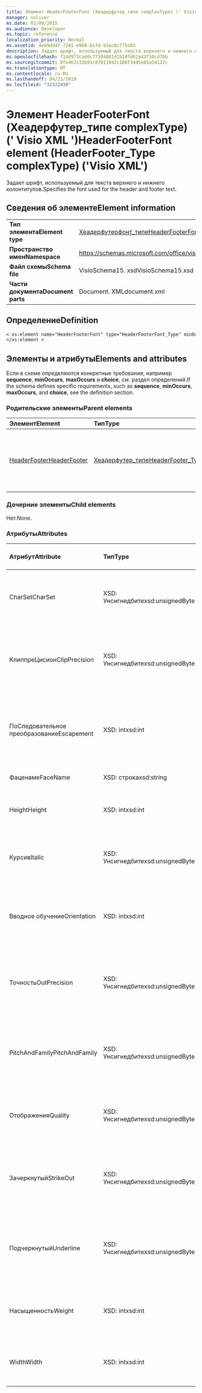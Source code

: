 ```yaml
---
title: Элемент HeaderFooterFont (Хеадерфутер_типе complexType) (' Visio XML ')
manager: soliver
ms.date: 03/09/2015
ms.audience: Developer
ms.topic: reference
localization_priority: Normal
ms.assetid: 4e69dd4f-7281-e988-b1fd-93ac8c775c03
description: Задает шрифт, используемый для текста верхнего и нижнего колонтитулов.
ms.openlocfilehash: f14d973caddc77394881d1b1dfd62a43f10cd7bb
ms.sourcegitcommit: 8fe462c32b91c87911942c188f3445e85a54137c
ms.translationtype: MT
ms.contentlocale: ru-RU
ms.lasthandoff: 04/23/2019
ms.locfileid: "32322430"
---
```

# <a name="headerfooterfont-element-headerfootertype-complextype-visio-xml"></a><span data-ttu-id="e0c4c-103">Элемент HeaderFooterFont (Хеадерфутер_типе complexType) (' Visio XML ')</span><span class="sxs-lookup"><span data-stu-id="e0c4c-103">HeaderFooterFont element (HeaderFooter_Type complexType) ('Visio XML')</span></span>

<span data-ttu-id="e0c4c-104">Задает шрифт, используемый для текста верхнего и нижнего колонтитулов.</span><span class="sxs-lookup"><span data-stu-id="e0c4c-104">Specifies the font used for the header and footer text.</span></span>
  
## <a name="element-information"></a><span data-ttu-id="e0c4c-105">Сведения об элементе</span><span class="sxs-lookup"><span data-stu-id="e0c4c-105">Element information</span></span>

|||
|:-----|:-----|
|<span data-ttu-id="e0c4c-106">**Тип элемента**</span><span class="sxs-lookup"><span data-stu-id="e0c4c-106">**Element type**</span></span> <br/> |[<span data-ttu-id="e0c4c-107">Хеадерфутерфонт_типе</span><span class="sxs-lookup"><span data-stu-id="e0c4c-107">HeaderFooterFont_Type</span></span>](headerfooterfont_type-complextypevisio-xml.md) <br/> |
|<span data-ttu-id="e0c4c-108">**Пространство имен**</span><span class="sxs-lookup"><span data-stu-id="e0c4c-108">**Namespace**</span></span> <br/> |https://schemas.microsoft.com/office/visio/2012/main  <br/> |
|<span data-ttu-id="e0c4c-109">**Файл схемы**</span><span class="sxs-lookup"><span data-stu-id="e0c4c-109">**Schema file**</span></span> <br/> |<span data-ttu-id="e0c4c-110">VisioSchema15. xsd</span><span class="sxs-lookup"><span data-stu-id="e0c4c-110">VisioSchema15.xsd</span></span>  <br/> |
|<span data-ttu-id="e0c4c-111">**Части документа**</span><span class="sxs-lookup"><span data-stu-id="e0c4c-111">**Document parts**</span></span> <br/> |<span data-ttu-id="e0c4c-112">Document. XML</span><span class="sxs-lookup"><span data-stu-id="e0c4c-112">document.xml</span></span>  <br/> |
   
## <a name="definition"></a><span data-ttu-id="e0c4c-113">Определение</span><span class="sxs-lookup"><span data-stu-id="e0c4c-113">Definition</span></span>

```XML
< xs:element name="HeaderFooterFont" type="HeaderFooterFont_Type" minOccurs="0" maxOccurs="1" >
</xs:element >
```

## <a name="elements-and-attributes"></a><span data-ttu-id="e0c4c-114">Элементы и атрибуты</span><span class="sxs-lookup"><span data-stu-id="e0c4c-114">Elements and attributes</span></span>

<span data-ttu-id="e0c4c-115">Если в схеме определяются конкретные требования, например **sequence**, **minOccurs**, **maxOccurs** и **choice**, см. раздел определений.</span><span class="sxs-lookup"><span data-stu-id="e0c4c-115">If the schema defines specific requirements, such as **sequence**, **minOccurs**, **maxOccurs**, and **choice**, see the definition section.</span></span> 
  
### <a name="parent-elements"></a><span data-ttu-id="e0c4c-116">Родительские элементы</span><span class="sxs-lookup"><span data-stu-id="e0c4c-116">Parent elements</span></span>

|<span data-ttu-id="e0c4c-117">**Элемент**</span><span class="sxs-lookup"><span data-stu-id="e0c4c-117">**Element**</span></span>|<span data-ttu-id="e0c4c-118">**Тип**</span><span class="sxs-lookup"><span data-stu-id="e0c4c-118">**Type**</span></span>|<span data-ttu-id="e0c4c-119">**Описание**</span><span class="sxs-lookup"><span data-stu-id="e0c4c-119">**Description**</span></span>|
|:-----|:-----|:-----|
|[<span data-ttu-id="e0c4c-120">HeaderFooter</span><span class="sxs-lookup"><span data-stu-id="e0c4c-120">HeaderFooter</span></span>](headerfooter-element-visiodocument_type-complextypevisio-xml.md) <br/> |[<span data-ttu-id="e0c4c-121">Хеадерфутер_типе</span><span class="sxs-lookup"><span data-stu-id="e0c4c-121">HeaderFooter_Type</span></span>](headerfooter_type-complextypevisio-xml.md) <br/> |<span data-ttu-id="e0c4c-122">Содержит элементы для верхнего и нижнего колонтитулов документа.</span><span class="sxs-lookup"><span data-stu-id="e0c4c-122">Contains elements for a document's header and footer.</span></span>  <br/> |
   
### <a name="child-elements"></a><span data-ttu-id="e0c4c-123">Дочерние элементы</span><span class="sxs-lookup"><span data-stu-id="e0c4c-123">Child elements</span></span>

<span data-ttu-id="e0c4c-124">Нет.</span><span class="sxs-lookup"><span data-stu-id="e0c4c-124">None.</span></span>
  
### <a name="attributes"></a><span data-ttu-id="e0c4c-125">Атрибуты</span><span class="sxs-lookup"><span data-stu-id="e0c4c-125">Attributes</span></span>

|<span data-ttu-id="e0c4c-126">**Атрибут**</span><span class="sxs-lookup"><span data-stu-id="e0c4c-126">**Attribute**</span></span>|<span data-ttu-id="e0c4c-127">**Тип**</span><span class="sxs-lookup"><span data-stu-id="e0c4c-127">**Type**</span></span>|<span data-ttu-id="e0c4c-128">**Обязательный**</span><span class="sxs-lookup"><span data-stu-id="e0c4c-128">**Required**</span></span>|<span data-ttu-id="e0c4c-129">**Описание**</span><span class="sxs-lookup"><span data-stu-id="e0c4c-129">**Description**</span></span>|<span data-ttu-id="e0c4c-130">**Возможные значения**</span><span class="sxs-lookup"><span data-stu-id="e0c4c-130">**Possible values**</span></span>|
|:-----|:-----|:-----|:-----|:-----|
|<span data-ttu-id="e0c4c-131">CharSet</span><span class="sxs-lookup"><span data-stu-id="e0c4c-131">CharSet</span></span>  <br/> |<span data-ttu-id="e0c4c-132">XSD: Унсигнедбите</span><span class="sxs-lookup"><span data-stu-id="e0c4c-132">xsd:unsignedByte</span></span>  <br/> |<span data-ttu-id="e0c4c-133">необязательный</span><span class="sxs-lookup"><span data-stu-id="e0c4c-133">optional</span></span>  <br/> |<span data-ttu-id="e0c4c-134">Задает кодировку шрифта.</span><span class="sxs-lookup"><span data-stu-id="e0c4c-134">Specifies the character set of the font.</span></span> <span data-ttu-id="e0c4c-135">Эквивалентно полю Логфонтлфчарсет GDI.</span><span class="sxs-lookup"><span data-stu-id="e0c4c-135">Equivalent to the GDI LOGFONTlfCharSet field.</span></span>  <br/> |<span data-ttu-id="e0c4c-136">Значения типа XSD: Унсигнедбите.</span><span class="sxs-lookup"><span data-stu-id="e0c4c-136">Values of the xsd:unsignedByte type.</span></span>  <br/> |
|<span data-ttu-id="e0c4c-137">КлиппреЦисион</span><span class="sxs-lookup"><span data-stu-id="e0c4c-137">ClipPrecision</span></span>  <br/> |<span data-ttu-id="e0c4c-138">XSD: Унсигнедбите</span><span class="sxs-lookup"><span data-stu-id="e0c4c-138">xsd:unsignedByte</span></span>  <br/> |<span data-ttu-id="e0c4c-139">необязательный</span><span class="sxs-lookup"><span data-stu-id="e0c4c-139">optional</span></span>  <br/> |<span data-ttu-id="e0c4c-140">Задает точность отсечения шрифта.</span><span class="sxs-lookup"><span data-stu-id="e0c4c-140">Specifies the clipping precision of the font.</span></span> <span data-ttu-id="e0c4c-141">Эквивалентно полю ЛогфонтлфклиппреЦисион GDI.</span><span class="sxs-lookup"><span data-stu-id="e0c4c-141">Equivalent to the GDI LOGFONTlfClipPrecision field.</span></span>  <br/> |<span data-ttu-id="e0c4c-142">Значения типа XSD: Унсигнедбите.</span><span class="sxs-lookup"><span data-stu-id="e0c4c-142">Values of the xsd:unsignedByte type.</span></span>  <br/> |
|<span data-ttu-id="e0c4c-143">ПоСледовательное преобразование</span><span class="sxs-lookup"><span data-stu-id="e0c4c-143">Escapement</span></span>  <br/> |<span data-ttu-id="e0c4c-144">XSD: int</span><span class="sxs-lookup"><span data-stu-id="e0c4c-144">xsd:int</span></span>  <br/> |<span data-ttu-id="e0c4c-145">необязательный</span><span class="sxs-lookup"><span data-stu-id="e0c4c-145">optional</span></span>  <br/> |<span data-ttu-id="e0c4c-146">Задает атрибут экранирования шрифта.</span><span class="sxs-lookup"><span data-stu-id="e0c4c-146">Specifies the escapement attribute of the font.</span></span> <span data-ttu-id="e0c4c-147">Эквивалентно полю Логфонтлфескапемент GDI.</span><span class="sxs-lookup"><span data-stu-id="e0c4c-147">Equivalent to the GDI LOGFONTlfEscapement field.</span></span>  <br/> |<span data-ttu-id="e0c4c-148">Значения типа XSD: int.</span><span class="sxs-lookup"><span data-stu-id="e0c4c-148">Values of the xsd:int type.</span></span>  <br/> |
|<span data-ttu-id="e0c4c-149">Фаценаме</span><span class="sxs-lookup"><span data-stu-id="e0c4c-149">FaceName</span></span>  <br/> |<span data-ttu-id="e0c4c-150">XSD: строка</span><span class="sxs-lookup"><span data-stu-id="e0c4c-150">xsd:string</span></span>  <br/> |<span data-ttu-id="e0c4c-151">необязательный</span><span class="sxs-lookup"><span data-stu-id="e0c4c-151">optional</span></span>  <br/> |<span data-ttu-id="e0c4c-152">Содержит сведения о шрифте.</span><span class="sxs-lookup"><span data-stu-id="e0c4c-152">Contains information about a font.</span></span>  <br/> |<span data-ttu-id="e0c4c-153">Значения типа String: XSD.</span><span class="sxs-lookup"><span data-stu-id="e0c4c-153">Values of the xsd:string type.</span></span>  <br/> |
|<span data-ttu-id="e0c4c-154">Height</span><span class="sxs-lookup"><span data-stu-id="e0c4c-154">Height</span></span>  <br/> |<span data-ttu-id="e0c4c-155">XSD: int</span><span class="sxs-lookup"><span data-stu-id="e0c4c-155">xsd:int</span></span>  <br/> |<span data-ttu-id="e0c4c-156">необязательный</span><span class="sxs-lookup"><span data-stu-id="e0c4c-156">optional</span></span>  <br/> |<span data-ttu-id="e0c4c-157">Задает высоту фигуры в единицах документа.</span><span class="sxs-lookup"><span data-stu-id="e0c4c-157">Specifies the height of the shape in drawing units.</span></span>  <br/> |<span data-ttu-id="e0c4c-158">Значения типа XSD: int.</span><span class="sxs-lookup"><span data-stu-id="e0c4c-158">Values of the xsd:int type.</span></span>  <br/> |
|<span data-ttu-id="e0c4c-159">Курсив</span><span class="sxs-lookup"><span data-stu-id="e0c4c-159">Italic</span></span>  <br/> |<span data-ttu-id="e0c4c-160">XSD: Унсигнедбите</span><span class="sxs-lookup"><span data-stu-id="e0c4c-160">xsd:unsignedByte</span></span>  <br/> |<span data-ttu-id="e0c4c-161">необязательный</span><span class="sxs-lookup"><span data-stu-id="e0c4c-161">optional</span></span>  <br/> |<span data-ttu-id="e0c4c-162">Указывает, является ли шрифт курсивом.</span><span class="sxs-lookup"><span data-stu-id="e0c4c-162">Specifies whether the font is italic.</span></span> <span data-ttu-id="e0c4c-163">Эквивалентно полю Логфонтлфиталик GDI.</span><span class="sxs-lookup"><span data-stu-id="e0c4c-163">Equivalent to the GDI LOGFONTlfItalic field.</span></span>  <br/> |<span data-ttu-id="e0c4c-164">Значения типа XSD: Унсигнедбите.</span><span class="sxs-lookup"><span data-stu-id="e0c4c-164">Values of the xsd:unsignedByte type.</span></span>  <br/> |
|<span data-ttu-id="e0c4c-165">Вводное обучение</span><span class="sxs-lookup"><span data-stu-id="e0c4c-165">Orientation</span></span>  <br/> |<span data-ttu-id="e0c4c-166">XSD: int</span><span class="sxs-lookup"><span data-stu-id="e0c4c-166">xsd:int</span></span>  <br/> |<span data-ttu-id="e0c4c-167">необязательный</span><span class="sxs-lookup"><span data-stu-id="e0c4c-167">optional</span></span>  <br/> |<span data-ttu-id="e0c4c-168">Указывает ориентацию шрифта.</span><span class="sxs-lookup"><span data-stu-id="e0c4c-168">Specifies the orientation of the font.</span></span> <span data-ttu-id="e0c4c-169">Эквивалентно полю Логфонтлфориентатион GDI.</span><span class="sxs-lookup"><span data-stu-id="e0c4c-169">Equivalent to the GDI LOGFONTlfOrientation field.</span></span>  <br/> |<span data-ttu-id="e0c4c-170">Значения типа XSD: int.</span><span class="sxs-lookup"><span data-stu-id="e0c4c-170">Values of the xsd:int type.</span></span>  <br/> |
|<span data-ttu-id="e0c4c-171">Точность</span><span class="sxs-lookup"><span data-stu-id="e0c4c-171">OutPrecision</span></span>  <br/> |<span data-ttu-id="e0c4c-172">XSD: Унсигнедбите</span><span class="sxs-lookup"><span data-stu-id="e0c4c-172">xsd:unsignedByte</span></span>  <br/> |<span data-ttu-id="e0c4c-173">необязательный</span><span class="sxs-lookup"><span data-stu-id="e0c4c-173">optional</span></span>  <br/> |<span data-ttu-id="e0c4c-174">Задает атрибут точности вывода шрифта.</span><span class="sxs-lookup"><span data-stu-id="e0c4c-174">Specifies the output precision attribute of the font.</span></span> <span data-ttu-id="e0c4c-175">Эквивалентно полю ЛогфонтлфаутпреЦисион GDI.</span><span class="sxs-lookup"><span data-stu-id="e0c4c-175">Equivalent to the GDI LOGFONTlfOutPrecision field.</span></span>  <br/> |<span data-ttu-id="e0c4c-176">Значения типа XSD: Унсигнедбите.</span><span class="sxs-lookup"><span data-stu-id="e0c4c-176">Values of the xsd:unsignedByte type.</span></span>  <br/> |
|<span data-ttu-id="e0c4c-177">PitchAndFamily</span><span class="sxs-lookup"><span data-stu-id="e0c4c-177">PitchAndFamily</span></span>  <br/> |<span data-ttu-id="e0c4c-178">XSD: Унсигнедбите</span><span class="sxs-lookup"><span data-stu-id="e0c4c-178">xsd:unsignedByte</span></span>  <br/> |<span data-ttu-id="e0c4c-179">необязательный</span><span class="sxs-lookup"><span data-stu-id="e0c4c-179">optional</span></span>  <br/> |<span data-ttu-id="e0c4c-180">Указывает шаг и семейство шрифта.</span><span class="sxs-lookup"><span data-stu-id="e0c4c-180">Specifies the pitch and family of the font.</span></span> <span data-ttu-id="e0c4c-181">Эквивалентно полю Логфонтлфпитчандфамили GDI.</span><span class="sxs-lookup"><span data-stu-id="e0c4c-181">Equivalent to the GDI LOGFONTlfPitchAndFamily field.</span></span>  <br/> |<span data-ttu-id="e0c4c-182">Значения типа XSD: Унсигнедбите.</span><span class="sxs-lookup"><span data-stu-id="e0c4c-182">Values of the xsd:unsignedByte type.</span></span>  <br/> |
|<span data-ttu-id="e0c4c-183">Отображения</span><span class="sxs-lookup"><span data-stu-id="e0c4c-183">Quality</span></span>  <br/> |<span data-ttu-id="e0c4c-184">XSD: Унсигнедбите</span><span class="sxs-lookup"><span data-stu-id="e0c4c-184">xsd:unsignedByte</span></span>  <br/> |<span data-ttu-id="e0c4c-185">необязательный</span><span class="sxs-lookup"><span data-stu-id="e0c4c-185">optional</span></span>  <br/> |<span data-ttu-id="e0c4c-186">Задает качество вывода шрифта.</span><span class="sxs-lookup"><span data-stu-id="e0c4c-186">Specifies the output quality of the font.</span></span> <span data-ttu-id="e0c4c-187">Эквивалентно полю Логфонтлфкуалити GDI.</span><span class="sxs-lookup"><span data-stu-id="e0c4c-187">Equivalent to the GDI LOGFONTlfQuality field.</span></span>  <br/> |<span data-ttu-id="e0c4c-188">Значения типа XSD: Унсигнедбите.</span><span class="sxs-lookup"><span data-stu-id="e0c4c-188">Values of the xsd:unsignedByte type.</span></span>  <br/> |
|<span data-ttu-id="e0c4c-189">Зачеркнутый</span><span class="sxs-lookup"><span data-stu-id="e0c4c-189">StrikeOut</span></span>  <br/> |<span data-ttu-id="e0c4c-190">XSD: Унсигнедбите</span><span class="sxs-lookup"><span data-stu-id="e0c4c-190">xsd:unsignedByte</span></span>  <br/> |<span data-ttu-id="e0c4c-191">необязательный</span><span class="sxs-lookup"><span data-stu-id="e0c4c-191">optional</span></span>  <br/> |<span data-ttu-id="e0c4c-192">Указывает, является ли шрифт зачеркиванием.</span><span class="sxs-lookup"><span data-stu-id="e0c4c-192">Specifies whether the font is a strikeout font.</span></span> <span data-ttu-id="e0c4c-193">Эквивалентно полю Логфонтлфстрикеаут GDI.</span><span class="sxs-lookup"><span data-stu-id="e0c4c-193">Equivalent to the GDI LOGFONTlfStrikeOut field.</span></span>  <br/> |<span data-ttu-id="e0c4c-194">Значения типа XSD: Унсигнедбите.</span><span class="sxs-lookup"><span data-stu-id="e0c4c-194">Values of the xsd:unsignedByte type.</span></span>  <br/> |
|<span data-ttu-id="e0c4c-195">Подчеркнутый</span><span class="sxs-lookup"><span data-stu-id="e0c4c-195">Underline</span></span>  <br/> |<span data-ttu-id="e0c4c-196">XSD: Унсигнедбите</span><span class="sxs-lookup"><span data-stu-id="e0c4c-196">xsd:unsignedByte</span></span>  <br/> |<span data-ttu-id="e0c4c-197">необязательный</span><span class="sxs-lookup"><span data-stu-id="e0c4c-197">optional</span></span>  <br/> |<span data-ttu-id="e0c4c-198">Указывает, является ли шрифт подчеркиванием.</span><span class="sxs-lookup"><span data-stu-id="e0c4c-198">Specifies whether the font is underlined.</span></span> <span data-ttu-id="e0c4c-199">Эквивалентно полю Логфонтлфундерлине GDI.</span><span class="sxs-lookup"><span data-stu-id="e0c4c-199">Equivalent to the GDI LOGFONTlfUnderline field.</span></span>  <br/> |<span data-ttu-id="e0c4c-200">Значения типа XSD: Унсигнедбите.</span><span class="sxs-lookup"><span data-stu-id="e0c4c-200">Values of the xsd:unsignedByte type.</span></span>  <br/> |
|<span data-ttu-id="e0c4c-201">Насыщенность</span><span class="sxs-lookup"><span data-stu-id="e0c4c-201">Weight</span></span>  <br/> |<span data-ttu-id="e0c4c-202">XSD: int</span><span class="sxs-lookup"><span data-stu-id="e0c4c-202">xsd:int</span></span>  <br/> |<span data-ttu-id="e0c4c-203">необязательный</span><span class="sxs-lookup"><span data-stu-id="e0c4c-203">optional</span></span>  <br/> |<span data-ttu-id="e0c4c-204">Задает толщину шрифта.</span><span class="sxs-lookup"><span data-stu-id="e0c4c-204">Specifies the weight of the font.</span></span> <span data-ttu-id="e0c4c-205">Эквивалентно полю Логфонтлфвеигхт GDI.</span><span class="sxs-lookup"><span data-stu-id="e0c4c-205">Equivalent to the GDI LOGFONTlfWeight field.</span></span>  <br/> |<span data-ttu-id="e0c4c-206">Значения типа XSD: int.</span><span class="sxs-lookup"><span data-stu-id="e0c4c-206">Values of the xsd:int type.</span></span>  <br/> |
|<span data-ttu-id="e0c4c-207">Width</span><span class="sxs-lookup"><span data-stu-id="e0c4c-207">Width</span></span>  <br/> |<span data-ttu-id="e0c4c-208">XSD: int</span><span class="sxs-lookup"><span data-stu-id="e0c4c-208">xsd:int</span></span>  <br/> |<span data-ttu-id="e0c4c-209">необязательный</span><span class="sxs-lookup"><span data-stu-id="e0c4c-209">optional</span></span>  <br/> |<span data-ttu-id="e0c4c-210">Содержит ширину связанной фигуры в единицах документа.</span><span class="sxs-lookup"><span data-stu-id="e0c4c-210">Contains the width of the associated shape in drawing units.</span></span>  <br/> |<span data-ttu-id="e0c4c-211">Значения типа XSD: int.</span><span class="sxs-lookup"><span data-stu-id="e0c4c-211">Values of the xsd:int type.</span></span>  <br/> |
   

